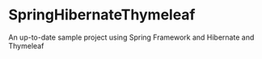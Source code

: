 # SpringHibernateThymeleaf

An up-to-date sample project using Spring Framework and Hibernate and Thymeleaf